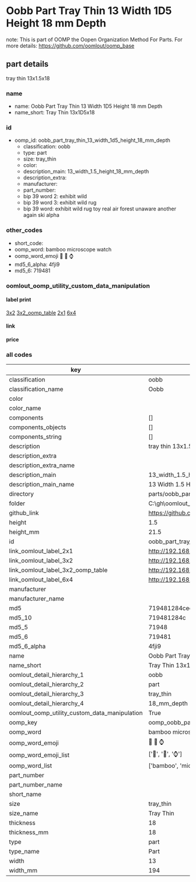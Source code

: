# Oobb Part Tray Thin 13 Width 1D5 Height 18 mm Depth  

note: This is part of OOMP the Oopen Organization Method For Parts. For more details: https://github.com/oomlout/oomp_base

##  part details
  



tray thin 13x1.5x18



### name
* name: Oobb Part Tray Thin 13 Width 1D5 Height 18 mm Depth
* name_short: Tray Thin 13x1D5x18 
### id
* oomp_id: oobb_part_tray_thin_13_width_1d5_height_18_mm_depth
  * classification: oobb
  * type: part
  * size: tray_thin
  * color: 
  * description_main: 13_width_1.5_height_18_mm_depth
  * description_extra: 
  * manufacturer: 
  * part_number: 
  * bip 39 word 2: exhibit wild
  * bip 39 word 3: exhibit wild rug
  * bip 39 word: exhibit wild rug toy real air forest unaware another again ski alpha

### other_codes
* short_code: 
* oomp_word: bamboo microscope watch
* oomp_word_emoji :bamboo: :microscope: :watch:
* md5_6_alpha: 4fji9
* md5_6: 719481






### oomlout_oomp_utility_custom_data_manipulation
#### label print
[3x2](http://192.168.1.245:1112/?label=oomp%204fji9)
[3x2_oomp_table](http://192.168.1.108:1112/?label=oomp%204fji9)
[2x1](http://192.168.1.242:1112/?label=oomp%204fji9)
[6x4](http://192.168.1.55:1112/?label=oomp%204fji9)    

#### link

                              

#### price







### all codes 
| key | value |  
| --- | --- |  
| classification | oobb |  
| classification_name | Oobb |  
| color |  |  
| color_name |  |  
| components | [] |  
| components_objects | [] |  
| components_string | [] |  
| description | tray thin 13x1.5x18 |  
| description_extra |  |  
| description_extra_name |  |  
| description_main | 13_width_1.5_height_18_mm_depth |  
| description_main_name | 13 Width 1.5 Height 18 mm Depth |  
| directory | parts/oobb_part_tray_thin_13_width_1d5_height_18_mm_depth |  
| folder | C:\gh\oomlout_oobb_version_4_generated_parts\parts\oobb_part_tray_thin_13_width_1d5_height_18_mm_depth |  
| github_link | https://github.com/oomlout/oomlout_oomp_part_src/tree/main/parts/oobb_part_tray_thin_13_width_1d5_height_18_mm_depth |  
| height | 1.5 |  
| height_mm | 21.5 |  
| id | oobb_part_tray_thin_13_width_1d5_height_18_mm_depth |  
| link_oomlout_label_2x1 | http://192.168.1.242:1112/?label=oomp%204fji9 |  
| link_oomlout_label_3x2 | http://192.168.1.245:1112/?label=oomp%204fji9 |  
| link_oomlout_label_3x2_oomp_table | http://192.168.1.108:1112/?label=oomp%204fji9 |  
| link_oomlout_label_6x4 | http://192.168.1.55:1112/?label=oomp%204fji9 |  
| manufacturer |  |  
| manufacturer_name |  |  
| md5 | 719481284cec6b6415d97e677a3ec27c |  
| md5_10 | 719481284c |  
| md5_5 | 71948 |  
| md5_6 | 719481 |  
| md5_6_alpha | 4fji9 |  
| name | Oobb Part Tray Thin 13 Width 1D5 Height 18 mm Depth |  
| name_short | Tray Thin 13x1D5x18  |  
| oomlout_detail_hierarchy_1 | oobb |  
| oomlout_detail_hierarchy_2 | part |  
| oomlout_detail_hierarchy_3 | tray_thin |  
| oomlout_detail_hierarchy_4 | 18_mm_depth |  
| oomlout_oomp_utility_custom_data_manipulation | True |  
| oomp_key | oomp_oobb_part_tray_thin_13_width_1d5_height_18_mm_depth |  
| oomp_word | bamboo microscope watch |  
| oomp_word_emoji | :bamboo: :microscope: :watch: |  
| oomp_word_emoji_list | [':bamboo:', ':microscope:', ':watch:'] |  
| oomp_word_list | ['bamboo', 'microscope', 'watch'] |  
| part_number |  |  
| part_number_name |  |  
| short_name |  |  
| size | tray_thin |  
| size_name | Tray Thin |  
| thickness | 18 |  
| thickness_mm | 18 |  
| type | part |  
| type_name | Part |  
| width | 13 |  
| width_mm | 194 |  
